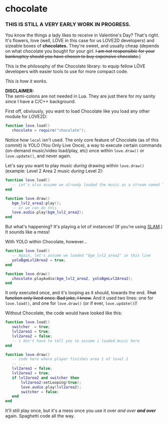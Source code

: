 # chocolate
 ### THIS IS STILL A VERY EARLY WORK IN PROGRESS.
 
 You know the things a lady likes to receive in Valentine's Day? That's right. It's flowers, love (well, LÖVE in this case for us LOVE2D developers) and sizeable boxes of __**chocolates.**__ They're sweet, and usually cheap (depends on what chocolate you bought for your girl. ~~I am not responsible for your bankruptcy should you have chosen to buy expensive chocolate.~~)

 This is the philosophy of the Chocolate library: to equip fellow LÖVE developers with easier tools to use for more compact code.
 
 *This is how it works.*

 **DISCLAIMER:**\
 The semi-colons are not needed in Lua. They are just there for my sanity since I have a C/C++ background.

 First off, obviously, you want to load Chocolate like you load any other module for LOVE2D:
 ```lua
 function love.load()
    chocolate = require("chocolate");
 ```
 Notice how `local` isn't used. The only core feature of Chocolate (as of this commit) is YOLO (You Only Live Once), a way to execute certain commands (on-demand music/video load/play, etc) once within `love.draw()` or `love.update()`, and never again.

 Let's say you want to play music *during* drawing within `love.draw()` (example: Level 2 Area 2 music *during* Level 2):
 ```lua
 function love.load()
    -- Let's also assume we already loaded the music as a stream named "bgm_lvl2_area2"
 end

 function love.draw()
    bgm_lvl2_area2:play();
    -- or we can do this
    love.audio.play(bgm_lvl2_area2);
 end
 ```

 But what's happening? It's playing a lot of instances! (If you're using [SLAM](https://github.com/vrld/slam).) It sounds like a mess!

 With YOLO within Chocolate, however...
 ```lua
 function love.load()
    -- Again, let's assume we loaded "bgm_lvl2_area2" in this line
    yoloBgmLvl2Area2 = true;
 end

 function love.draw()
    chocolate.playAudio(bgm_lvl2_area2, yoloBgmLvl2Area2);
 end
 ```

 It only executed once, and it's looping as it should, towards the end. ~~That function only lived once. Bad joke, I know.~~ And it used two lines: one for `love.load()`, and one for `love.draw()` (or if ever, `love.update()`)!

 Without Chocolate, the code would have looked like this:
 ```lua
 function love.load()
    switcher  = true;
    lvl2area1 = true;
    lvl2area2 = false;
    -- i don't have to tell you to assume i loaded music here
 end

 function love.draw()
    -- code here where player finishes area 1 of level 2
    -- ...
    lvl2area1 = false;
    lvl2area2 = true;
    if lvl2area2 and switcher then
        lvl2area2:setLooping(true);
        love.audio.play(lvl2area2);
        switcher = false;
    end
 end
 ```

 It'll still play once, but it's a mess once you use it over *and over* ***and over*** again. Spaghetti code all the way.